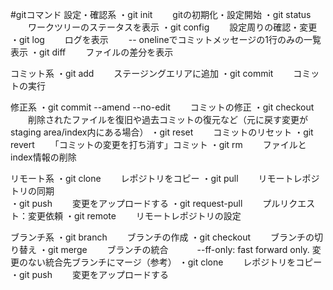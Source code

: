 #gitコマンド
設定・確認系
・git init
　　gitの初期化・設定開始
・git status
　　ワークツリーのステータスを表示
・git config 
　　設定周りの確認・変更
・git log
　　ログを表示
　　-- onelineでコミットメッセージの1行のみの一覧表示
・git diff
　　ファイルの差分を表示

コミット系
・git add
　　ステージングエリアに追加
・git commit 
　　コミットの実行

修正系
・git commit --amend --no-edit
　　コミットの修正
・git checkout
　　削除されたファイルを復旧や過去コミットの復元など（元に戻す変更がstaging area/index内にある場合）
・git reset
　　コミットのリセット
・git revert
　　「コミットの変更を打ち消す」コミット
・git rm
　　ファイルとindex情報の削除

リモート系
・git clone
　　レポジトリをコピー
・git pull
　　リモートレポジトリの同期	
・git push
　　変更をアップロードする
・git request-pull
　　プルリクエスト：変更依頼
・git remote
　　リモートレポジトリの設定

ブランチ系
・git branch
　　ブランチの作成
・git checkout
　　ブランチの切り替え
・git merge
　　ブランチの統合
　　　--ff-only: fast forward only. 変更のない統合先ブランチにマージ（参考）
・git clone
　　レポジトリをコピー
・git push
　　変更をアップロードする





